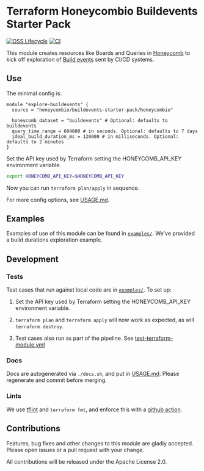 Terraform Honeycombio Buildevents Starter Pack
==============================================

[![OSS Lifecycle](https://img.shields.io/osslifecycle/honeycombio/gha-buildevents?color=success)](https://github.com/honeycombio/home/blob/main/honeycomb-oss-lifecycle-and-practices.md)
[![CI](https://github.com/honeycombio/terraform-honeycombio-buildevents-starter-pack/actions/workflows/test-terraform-module.yml/badge.svg)](https://github.com/honeycombio/terraform-honeycombio-buildevents-starter-pack/actions?query=Test%20Terraform%20Module)

This module creates resources like Boards and Queries in [Honeycomb](https://www.honeycomb.io) to kick off exploration
of [Build events](https://github.com/honeycombio/buildevents) sent by CI/CD systems.

## Use

The minimal config is:
```hcl
module "explore-buildevents" {
  source = "honeycombio/buildevents-starter-pack/honeycombio"

  honeycomb_dataset = "buildevents" # Optional: defaults to buildevents
  query_time_range = 604800 # in seconds. Optional: defaults to 7 days
  ideal_build_duration_ms = 120000 # in milliseconds. Optional: defaults to 2 minutes
}
```
Set the API key used by Terraform setting the HONEYCOMB_API_KEY environment variable.
```bash
export HONEYCOMB_API_KEY=$HONEYCOMB_API_KEY
```

Now you can run `terraform plan/apply` in sequence.

For more config options, see [USAGE.md](https://github.com/honeycombio/terraform-honeycombio-buildevents-starter-pack/blob/main/USAGE.md).

## Examples

Examples of use of this module can be found in [`examples/`](https://github.com/honeycombio/terraform-honeycombio-buildevents-starter-pack/tree/main/examples).  We've
provided a build durations exploration example.

## Development

### Tests
Test cases that run against local code are in [`examples/`](https://github.com/honeycombio/terraform-honeycombio-buildevents-starter-pack/tree/main/examples). To set up:

1. Set the API key used by Terraform setting the HONEYCOMB_API_KEY environment variable.

3. `terraform plan` and `terraform apply` will now work as expected, as will
   `terraform destroy`.

4. Test cases also run as part of the pipeline. See [test-terraform-module.yml](https://github.com/honeycombio/terraform-honeycombio-buildevents-starter-pack/blob/main/.github/workflows/test-terraform-module.yml)

### Docs
Docs are autogenerated via `./docs.sh`, and put in [USAGE.md](https://github.com/honeycombio/terraform-honeycombio-buildevents-starter-pack/blob/main/USAGE.md).  Please
regenerate and commit before merging.

### Lints
We use [tflint](https://github.com/terraform-linters/tflint) and `terraform
fmt`, and enforce this with a [github action](.github/workflows/tflint.yml).


## Contributions
Features, bug fixes and other changes to this module are gladly accepted. Please open issues or a pull request with your change.

All contributions will be released under the Apache License 2.0.
